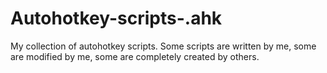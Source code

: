 Autohotkey-scripts-.ahk
=======================

My collection of autohotkey scripts. Some scripts are written by me, some are modified by me, some are completely created by others.
